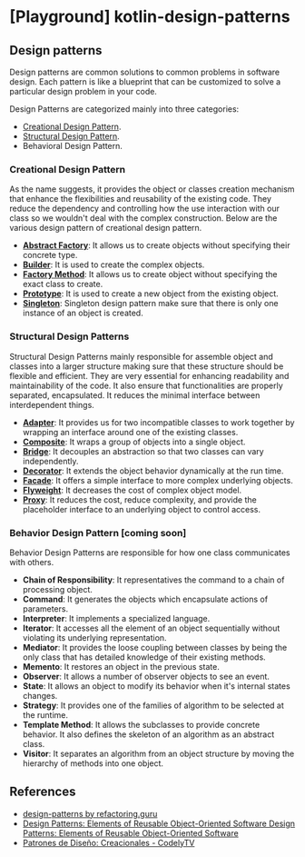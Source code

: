 # [Playground] kotlin-design-patterns
## Design patterns
Design patterns are common solutions to common problems in software design. Each pattern is like a blueprint that can be customized to solve a particular design problem in your code.

Design Patterns are categorized mainly into three categories: 
- [Creational Design Pattern](https://github.com/santimattius/kotlin-design-patterns/tree/master/src/main/kotlin/creational_design_pattern).
- [Structural Design Pattern](https://github.com/santimattius/kotlin-design-patterns/tree/master/src/main/kotlin/structural_design_patterns).
- Behavioral Design Pattern.


### Creational Design Pattern

As the name suggests, it provides the object or classes creation mechanism that enhance the flexibilities and reusability of the existing code. They reduce the dependency and controlling how the use interaction with our class so we wouldn't deal with the complex construction. Below are the various design pattern of creational design pattern.

- **[Abstract Factory](https://github.com/santimattius/kotlin-design-patterns/tree/master/src/main/kotlin/creational_design_pattern/abstract_factory)**: It allows us to create objects without specifying their concrete type.
- **[Builder](https://github.com/santimattius/kotlin-design-patterns/tree/master/src/main/kotlin/creational_design_pattern/builder)**: It is used to create the complex objects.
- **[Factory Method](https://github.com/santimattius/kotlin-design-patterns/tree/master/src/main/kotlin/creational_design_pattern/factory_method)**: It allows us to create object without specifying the exact class to create.
- **[Prototype](https://github.com/santimattius/kotlin-design-patterns/tree/master/src/main/kotlin/creational_design_pattern/prototype)**: It is used to create a new object from the existing object.
- **[Singleton](https://github.com/santimattius/kotlin-design-patterns/tree/master/src/main/kotlin/creational_design_pattern/singleton)**: Singleton design pattern make sure that there is only one instance of an object is created.

### Structural Design Patterns

Structural Design Patterns mainly responsible for assemble object and classes into a larger structure making sure that these structure should be flexible and efficient. They are very essential for enhancing readability and maintainability of the code. It also ensure that functionalities are properly separated, encapsulated. It reduces the minimal interface between interdependent things.

- **[Adapter](https://github.com/santimattius/kotlin-design-patterns/tree/master/src/main/kotlin/structural_design_patterns/adapter)**: It provides us for two incompatible classes to work together by wrapping an interface around one of the existing classes.
- **[Composite](https://github.com/santimattius/kotlin-design-patterns/tree/master/src/main/kotlin/structural_design_patterns/composite)**: It wraps a group of objects into a single object.
- **[Bridge](https://github.com/santimattius/kotlin-design-patterns/tree/master/src/main/kotlin/structural_design_patterns/bridge)**: It decouples an abstraction so that two classes can vary independently.
- **[Decorator](https://github.com/santimattius/kotlin-design-patterns/tree/master/src/main/kotlin/structural_design_patterns/decorator)**: It extends the object behavior dynamically at the run time.
- **[Facade](https://github.com/santimattius/kotlin-design-patterns/tree/master/src/main/kotlin/structural_design_patterns/facade)**: It offers a simple interface to more complex underlying objects.
- **[Flyweight](https://github.com/santimattius/kotlin-design-patterns/tree/master/src/main/kotlin/structural_design_patterns/flyweight)**: It decreases the cost of complex object model.
- **[Proxy](https://github.com/santimattius/kotlin-design-patterns/tree/master/src/main/kotlin/structural_design_patterns/proxy)**: It reduces the cost, reduce complexity, and provide the placeholder interface to an underlying object to control access.

### Behavior Design Pattern [coming soon]

Behavior Design Patterns are responsible for how one class communicates with others.

- **Chain of Responsibility**: It representatives the command to a chain of processing object.
- **Command**: It generates the objects which encapsulate actions of parameters.
- **Interpreter**: It implements a specialized language.
- **Iterator**: It accesses all the element of an object sequentially without violating its underlying representation.
- **Mediator**: It provides the loose coupling between classes by being the only class that has detailed knowledge of their existing methods.
- **Memento**: It restores an object in the previous state.
- **Observer**: It allows a number of observer objects to see an event.
- **State**: It allows an object to modify its behavior when it's internal states changes.
- **Strategy**: It provides one of the families of algorithm to be selected at the runtime.
- **Template Method**: It allows the subclasses to provide concrete behavior. It also defines the skeleton of an algorithm as an abstract class.
- **Visitor**: It separates an algorithm from an object structure by moving the hierarchy of methods into one object.

## References
- [design-patterns by refactoring.guru](https://refactoring.guru/es/design-patterns)
- [ Design Patterns: Elements of Reusable Object-Oriented Software Design Patterns: Elements of Reusable Object-Oriented Software](https://www.oreilly.com/library/view/design-patterns-elements/0201633612/)
- [Patrones de Diseño: Creacionales - CodelyTV](https://pro.codely.com/library/patrones-de-diseno-creacionales-167860/359848/about/)
